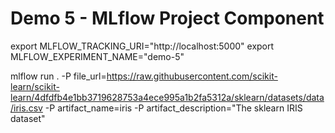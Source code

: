 # Demo 5 - MLflow Project Component

export MLFLOW_TRACKING_URI="http://localhost:5000"
export MLFLOW_EXPERIMENT_NAME="demo-5"

mlflow run . -P file_url=https://raw.githubusercontent.com/scikit-learn/scikit-learn/4dfdfb4e1bb3719628753a4ece995a1b2fa5312a/sklearn/datasets/data/iris.csv -P artifact_name=iris -P artifact_description="The sklearn IRIS dataset"
